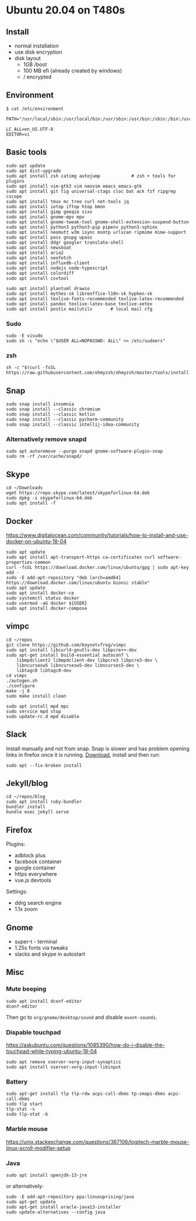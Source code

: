 # Ubuntu 20.04 on T480s

## Install

* normal installation
* use disk encryption
* disk layout
    * 1GB /boot
    * 100 MB efi (already created by windows)
    * / encrypted
     
## Environment

    $ cat /etc/environment

    PATH="/usr/local/sbin:/usr/local/bin:/usr/sbin:/usr/bin:/sbin:/bin:/usr/games:/usr/local/games"

    LC_ALL=en_US.UTF-8
    EDITOR=vi

## Basic tools

    sudo apt update
    sudo apt dist-upgrade
    sudo apt install zsh catimg autojump            # zsh + tools for plugins
    sudo apt install vim-gtk3 vim neovim emacs emacs-gtk
    sudo apt install git tig universal-ctags cloc bat ack fzf ripgrep cscope
    sudo apt install tmux mc tree curl net-tools jq
    sudo apt install iotop iftop htop bmon
    sudo apt install gimp geeqie sixv
    sudo apt install gnome-mpv mpv
    sudo apt install gnome-tweak-tool gnome-shell-extension-suspend-button
    sudo apt install python3 python3-pip pipenv python3-sphinx
    sudo apt install neomutt w3m isync msmtp urlscan ripmime mime-support 
    sudo apt install pass gnupg upass
    sudo apt install ddgr googler translate-shell
    sudo apt install newsboat
    sudo apt install aria2
    sudo apt install neofetch 
    sudo apt install influxdb-client
    sudo apt install nodejs node-typescript
    sudo apt install colordiff
    sudo apt install csvtool

    sudo apt install plantuml drawio
    sudo apt install mythes-sk libreoffice-l10n-sk hyphen-sk
    sudo apt install texlive-fonts-recommended texlive-latex-recommended 
    sudo apt install pandoc texlive-latex-base texlive-xetex
    sudo apt install postix mailutils       # local mail cfg

### Sudo

    sudo -E visudo
    sudo sh -c "echo \"$USER ALL=NOPASSWD: ALL\" >> /etc/sudoers"
    
### zsh

    sh -c "$(curl -fsSL https://raw.githubusercontent.com/ohmyzsh/ohmyzsh/master/tools/install.sh)"

## Snap

    sudo snap install insomnia 
    sudo snap install --classic chromium
    sudo snap install --classic kotlin
    sudo snap install --classic pycharm-community
    sudo snap install --classic intellij-idea-community

### Alternatively remove snapd

	sudo apt autoremove --purge snapd gnome-software-plugin-snap
	sudo rm -rf /var/cache/snapd/


## Skype

    cd ~/Downloads
    wget https://repo.skype.com/latest/skypeforlinux-64.deb
    sudo dpkg -i skypeforlinux-64.deb
    sudo apt install -f


## Docker
https://www.digitalocean.com/community/tutorials/how-to-install-and-use-docker-on-ubuntu-18-04

    sudo apt update
    sudo apt install apt-transport-https ca-certificates curl software-properties-common
    curl -fsSL https://download.docker.com/linux/ubuntu/gpg | sudo apt-key add -
    sudo -E add-apt-repository "deb [arch=amd64] https://download.docker.com/linux/ubuntu bionic stable"
    sudo apt update
    sudo apt install docker-ce
    sudo systemctl status docker
    sudo usermod -aG docker ${USER}
    sudo apt install docker-compose

## vimpc

    cd ~/repos
    git clone https://github.com/boysetsfrog/vimpc
    sudo apt install libcurl4-gnutls-dev libpcre++-dev 
    sudo apt-get install build-essential autoconf \
        libmpdclient2 libmpdclient-dev libpcre3 libpcre3-dev \
        libncursesw5 libncursesw5-dev libncurses5-dev \
        libtagc0 libtagc0-dev
    cd vimpc
    ./autogen.sh
    ./configure
    make -j 8
    sudo make install clean
    
    sudo apt install mpd mpc
    sudo service mpd stop
    sudo update-rc.d mpd disable

    
## Slack 

Install manually and not from snap. Snap is slower and has problem opening links in firefox once it is running. [Download](https://slack.com/intl/en-cz/downloads/instructions/ubuntu), install and then run:

    sudo apt --fix-broken install
    
    
## Jekyll/blog

    cd ~/repos/blog
    sudo apt install ruby-bundler
    bundler install
    bundle exec jekyll serve

        
## Firefox

Plugins:
* adblock plus
* facebook container
* google container
* https everywhere
* vue.js devtools
 
Settings:
* ddrg search engine
* 1.1x zoom

    
## Gnome

* super-t - terminal
* 1.25x fonts via tweaks
* slacks and skype in autostart


## Misc

### Mute beeping

    sudo apt install dconf-editor
    dconf-editor
    
Then go to `org/gnome/desktop/sound` and disable `event-sounds`.


### Dispable touchpad
https://askubuntu.com/questions/1085390/how-do-i-disable-the-touchpad-while-typing-ubuntu-18-04

    sudo apt remove xserver-xorg-input-synaptics
    sudo apt install xserver-xorg-input-libinput

### Battery

    sudo apt-get install tlp tlp-rdw acpi-call-dkms tp-smapi-dkms acpi-call-dkms
    sudo tlp start
    tlp-stat -s
    sudo tlp-stat -b
    
    
### Marble mouse

https://unix.stackexchange.com/questions/367106/logitech-marble-mouse-linux-scroll-modifier-setup


### Java

    sudo apt install openjdk-13-jre

or alternatively:

    sudo -E add-apt-repository ppa:linuxuprising/java
    sudo apt-get update
    sudo apt-get install oracle-java13-installer
    sudo update-alternatives --config java
